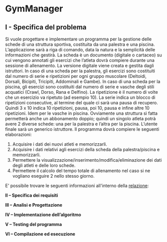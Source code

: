# GymManager
## I - Specifica del problema
Si vuole progettare e implementare un programma per la gestione delle schede di una struttura
sportiva, costituita da una palestra e una piscina. L’applicazione sarà a riga di comando, data la
natura e la semplicità delle informazioni che gestirà.
La scheda è un documento (digitale o cartaceo) su cui vengono annotati gli esercizi che l’atleta dovrà
compiere durante una sessione di allenamento. La versione digitale viene creata e gestita dagli
istruttori.
In caso di una scheda per la palestra, gli esercizi sono costituiti dal numero di serie e ripetizioni per
ogni gruppo muscolare (Deltoidi, Dorsali, Bicipiti, Tricipiti, Addominali e Gambe).
In caso di una scheda per la piscina, gli esercizi sono costituiti dal numero di serie e vasche degli stili
acquatici (Crawl, Dorso, Rana e Delfino).
La ripetizione è il numero di volte che un esercizio va ripetuto (ad esempio 10). La serie indica un
blocco di ripetizioni consecutive, al termine del quale ci sarà una pausa di recupero. Quindi 3 x 10
indica 10 ripetizioni, pausa, poi 10, pausa e infine altre 10 ripetizioni. Idem per le vasche in piscina.
Ovviamente una struttura sì fatta permetterà anche un abbonamento doppio; quindi un singolo
atleta potrà avere 2 diverse schede: una per la palestra e l’altra per la piscina.
L’utente finale sarà un generico istruttore.
Il programma dovrà compiere le seguenti elaborazioni:
1. Acquisire i dati dei nuovi atleti e memorizzarli.
2. Acquisire i dati relativi agli esercizi della scheda della palestra/piscina e memorizzarli.
3. Permettere la visualizzazione/inserimento/modifica/eliminazione dei dati degli atleti e delle
loro schede.
4. Permettere il calcolo del tempo totale di allenamento nel caso si ne vogliano eseguire 2 nello
stesso giorno.

E' possibile trovare le seguenti informazioni all'interno della [relazione](https://github.com/elpanas/GymManager/blob/master/relazione.pdf):

**II – Specifica dei requisiti**

**III – Analisi e Progettazione**

**IV – Implementazione dell’algoritmo**

**V – Testing del programma**

**VI – Compilazione ed esecuzione**
